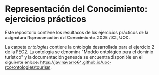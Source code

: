 # Representación del Conocimiento: ejercicios prácticos
Este repositorio contiene los resultados de los ejercicios prácticos de la asignatura Representación del Conocimiento, 2025 / S2, UOC.

La carpeta _ontologies_ contiene la ontología desarrollada para el ejercicio 2 de la PEC2. La ontología se denomina "Modelo ontológico para el dominio turístico" y la documentación geneada se encuentra disponible en el siguiente enlace: https://javinavarro64.github.io/uoc-rco/ontologies/tourism.
